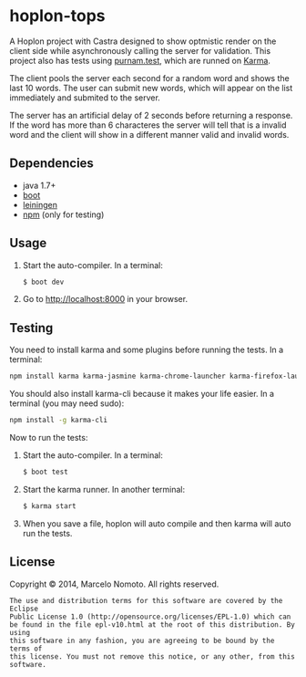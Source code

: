 # hoplon-tops

A Hoplon project with Castra designed to show optmistic render on the client
side while asynchronously calling the server for validation. This project
also has tests using [purnam.test][5], which are runned on [Karma][6].

The client pools the server each second for a random word and shows the last
10 words. The user can submit new words, which will appear on the list
immediately and submited to the server.

The server has an artificial delay of 2 seconds before returning a response.
If the word has more than 6 characteres the server will tell that is a
invalid word and the client will show in a different manner valid and invalid
words.

## Dependencies

- java 1.7+
- [boot][1]
- [leiningen][2]
- [npm][4] (only for testing)

## Usage

1. Start the auto-compiler. In a terminal:

    ```bash
    $ boot dev
    ```

2. Go to [http://localhost:8000][3] in your browser.

## Testing
You need to install karma and some plugins before running the tests. In a terminal:

```bash
npm install karma karma-jasmine karma-chrome-launcher karma-firefox-launcher
```

You should also install karma-cli because it makes your life easier. In a terminal (you may need sudo):
```bash
npm install -g karma-cli
```

Now to run the tests:

1. Start the auto-compiler. In a terminal:

    ```bash
    $ boot test
    ```

2. Start the karma runner. In another terminal:

    ```bash
    $ karma start
    ```

3. When you save a file, hoplon will auto compile and then karma will auto
run the tests.

## License

Copyright © 2014, Marcelo Nomoto. All rights reserved.
```
The use and distribution terms for this software are covered by the Eclipse
Public License 1.0 (http://opensource.org/licenses/EPL-1.0) which can
be found in the file epl-v10.html at the root of this distribution. By using
this software in any fashion, you are agreeing to be bound by the terms of
this license. You must not remove this notice, or any other, from this software.
```
[1]: https://github.com/tailrecursion/boot
[2]: https://github.com/technomancy/leiningen
[3]: http://localhost:8000
[4]: https://www.npmjs.org
[5]: http://purnam.github.io/purnam.test
[6]: https://karma-runner.github.io/0.12/index.html
